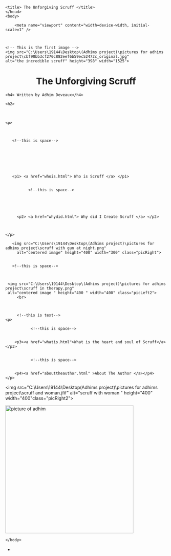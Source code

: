 <html>
<style> body 
{ background: rgb(244, 230, 105)
  
   
    ; 
font-family: ariel; }

h1
{color: black;
position: absolute;
left: 650;
}

h2
{color: blue }

h4
{position: absolute;
left: 700;
top: 450;
}


.picRight
{
    position:absolute;
    left: 300px;
    top: 650px;
}

.picRight2
{
    position:absolute;
    left: 250px;
    top: 1100px;


}

.picLeft1

{
    position: absolute;
    left: 925px;
    top: 1100px;
}

.picLeft2
{
    position: absolute;
    left: 925px;
    top: 650px;
}

p1{ 
    position:absolute;
    left: 1060px;
    top: 600;
}

p2{ 
    position:absolute;
    left: 325px;
    top: 600;
}


p3{ 
    position:absolute;
    left: 270px;
    top: 1060;
}

p4{ 
    position:absolute;
    left: 1025px;
    top: 1060;
}
</style>



<head>

    <title> The Unforgiving Scruff </title>
    </head>
    <body>

        <meta name="viewport" content="width=device-width, initial-scale=1" /> 



    <!-- This is the first image -->
    <img src="C:\Users\19144\Desktop\(Adhims project)\pictures for adhims project\cbf90bb3cf270c882eef6b59ec52472c_original.jpg" 
    alt="the incredible scruff" height="398" width="1525">


<center><h1> The Unforgiving Scruff</h1></center>


    <h4> Written by Adhim Deveaux</h4>

    <h2>
<br>

    <p>
       
       
       
       <!--this is space-->

      
      
      
      
      
      
       <p1> <a href="whois.html"> Who is Scruff </a> </p1>
       
       
              <!--this is space-->

          
   
          
       
         <p2> <a href="whydid.html"> Why did I Create Scruff </a> </p2>

   
   
    </p>

    
<!-- this is the rest of the images -->
 
       <img src="C:\Users\19144\Desktop\(Adhims project)\pictures for adhims project\scruff with gun at night.png"
         alt="centered image" height="400" width="300" class="picRight">


       <!--this is space-->

 

     <img src="C:\Users\19144\Desktop\(Adhims project)\pictures for adhims project\scruff in therapy.png"
     alt="centered image " height="400 " width="400" class="picLeft2">
         <br> 



         <!--this is text-->
    <p>  

               <!--this is space-->

        
        <p3><a href="whatis.html">What is the heart and soul of Scruff</a> </p3>
        

               <!--this is space-->

        
        <p4><a href="abouttheauthor.html" >About The Author </a></p4>
    </p>



<!--Theses are images-->

  



<img src="C:\Users\19144\Desktop\(Adhims project)\pictures for adhims project\scruff and woman.jfif"
alt="scruff with woman " height="400" width="400"class="picRight2">
 
     


<img src="C:\Users\19144\Desktop\(Adhims project)\pictures for adhims project\picture of adhim"
alt="picture of adhim" height="400" width="400 " class="picLeft1">


</h2>



<!-- find a way to get the ordered list side by side -->


    </body>














+



































</html>
